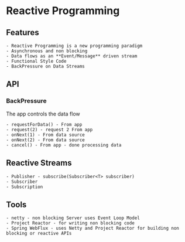 # Reactive Programming

## Features
    - Reactive Programming is a new programming paradigm
    - Asynchronous and non blocking
    - Data flows as an **Event/Message** driven stream
    - Functional Style Code
    - BackPressure on Data Streams

## API
### BackPressure
The app controls the data flow

    - requestForData() - From app
    - request(2) - request 2 From app
    - onNext(1) - From data source
    - onNext(2) - From data source
    - cancel() - From app - done processing data

## Reactive Streams
    - Publisher - subscribe(Subscriber<T> subscriber)
    - Subscriber
    - Subscription

## Tools
    - netty - non blocking Server uses Event Loop Model
    - Project Reactor - for writing non blocking code
    - Spring WebFlux - uses Netty and Project Reactor for building non blocking or reactive APIs

